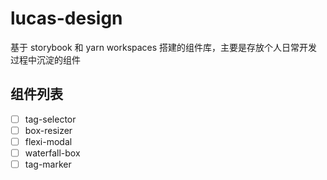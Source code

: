 # lucas-design
基于 storybook 和 yarn workspaces 搭建的组件库，主要是存放个人日常开发过程中沉淀的组件

## 组件列表
- [ ] tag-selector
- [ ] box-resizer
- [ ] flexi-modal
- [ ] waterfall-box
- [ ] tag-marker
